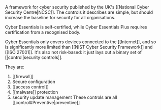 A framework for cyber security published by the UK's [[National Cyber Security Centre|NCSC]]. The controls it describes are simple, but should increase the baseline for security for all organisations.

Cyber Essentials is self-certified, while Cyber Essentials Plus requires certification from a recognised body.

Cyber Essentials only covers devices connected to the [[Internet]], and so is significantly more limited than [[NIST Cyber Security Framework]] and [[ISO 27001]]. It's also not risk-based: it just lays out a binary set of [[control|security controls]].

They are:
1. [[firewall]]
2. Secure configuration
3. [[access control]]
4. [[malware]] protection
5. security update management
These controls are all [[control#Preventive|preventive]]
